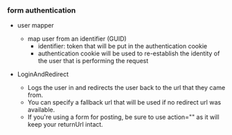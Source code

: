 ### form authentication

- user mapper
  - map user from an identifier (GUID)
    - identifier: token that will be put in the authentication cookie 
    - authentication cookie will be used to re-establish the identity of the user that is performing the request
    
- LoginAndRedirect 
  - Logs the user in and redirects the user back to the url that they came from. 
  - You can specify a fallback url that will be used if no redirect url was available. 
  - If you're using a form for posting, be sure to use action="" as it will keep your returnUrl intact.
